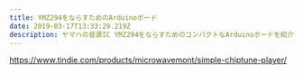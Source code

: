 ```yaml
---
title: YMZ294をならすためのArduinoボード
date: 2019-03-17T13:33:29.219Z
description: ヤマハの音源IC YMZ294をならすためのコンパクトなArduinoボードを紹介します
---
```

https://www.tindie.com/products/microwavemont/simple-chiptune-player/
